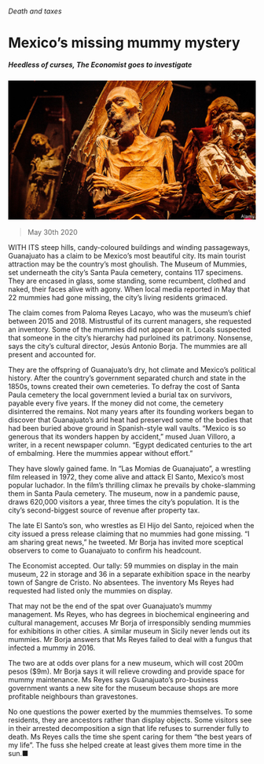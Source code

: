 ###### Death and taxes

# Mexico’s missing mummy mystery 

##### Heedless of curses, The Economist goes to investigate 

![image](images/20200530_AMP002_0.jpg) 

> May 30th 2020 

WITH ITS steep hills, candy-coloured buildings and winding passageways, Guanajuato has a claim to be Mexico’s most beautiful city. Its main tourist attraction may be the country’s most ghoulish. The Museum of Mummies, set underneath the city’s Santa Paula cemetery, contains 117 specimens. They are encased in glass, some standing, some recumbent, clothed and naked, their faces alive with agony. When local media reported in May that 22 mummies had gone missing, the city’s living residents grimaced.

The claim comes from Paloma Reyes Lacayo, who was the museum’s chief between 2015 and 2018. Mistrustful of its current managers, she requested an inventory. Some of the mummies did not appear on it. Locals suspected that someone in the city’s hierarchy had purloined its patrimony. Nonsense, says the city’s cultural director, Jesús Antonio Borja. The mummies are all present and accounted for.


They are the offspring of Guanajuato’s dry, hot climate and Mexico’s political history. After the country’s government separated church and state in the 1850s, towns created their own cemeteries. To defray the cost of Santa Paula cemetery the local government levied a burial tax on survivors, payable every five years. If the money did not come, the cemetery disinterred the remains. Not many years after its founding workers began to discover that Guanajuato’s arid heat had preserved some of the bodies that had been buried above ground in Spanish-style wall vaults. “Mexico is so generous that its wonders happen by accident,” mused Juan Villoro, a writer, in a recent newspaper column. “Egypt dedicated centuries to the art of embalming. Here the mummies appear without effort.”

They have slowly gained fame. In “Las Momias de Guanajuato”, a wrestling film released in 1972, they come alive and attack El Santo, Mexico’s most popular luchador. In the film’s thrilling climax he prevails by choke-slamming them in Santa Paula cemetery. The museum, now in a pandemic pause, draws 620,000 visitors a year, three times the city’s population. It is the city’s second-biggest source of revenue after property tax.

The late El Santo’s son, who wrestles as El Hijo del Santo, rejoiced when the city issued a press release claiming that no mummies had gone missing. “I am sharing great news,” he tweeted. Mr Borja has invited more sceptical observers to come to Guanajuato to confirm his headcount.

The Economist accepted. Our tally: 59 mummies on display in the main museum, 22 in storage and 36 in a separate exhibition space in the nearby town of Sangre de Cristo. No absentees. The inventory Ms Reyes had requested had listed only the mummies on display.

That may not be the end of the spat over Guanajuato’s mummy management. Ms Reyes, who has degrees in biochemical engineering and cultural management, accuses Mr Borja of irresponsibly sending mummies for exhibitions in other cities. A similar museum in Sicily never lends out its mummies. Mr Borja answers that Ms Reyes failed to deal with a fungus that infected a mummy in 2016.

The two are at odds over plans for a new museum, which will cost 200m pesos ($9m). Mr Borja says it will relieve crowding and provide space for mummy maintenance. Ms Reyes says Guanajuato’s pro-business government wants a new site for the museum because shops are more profitable neighbours than gravestones.

No one questions the power exerted by the mummies themselves. To some residents, they are ancestors rather than display objects. Some visitors see in their arrested decomposition a sign that life refuses to surrender fully to death. Ms Reyes calls the time she spent caring for them “the best years of my life”. The fuss she helped create at least gives them more time in the sun.■


